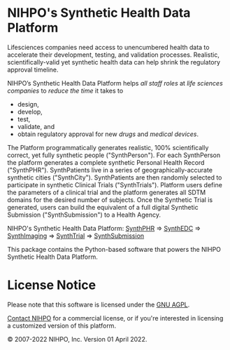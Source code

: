 # NIHPO's Synthetic Health Data Platform

Lifesciences companies need access to unencumbered health data to accelerate their development, testing, and validation processes. Realistic, scientifically-valid yet synthetic health data can help shrink the regulatory approval timeline.

NIHPO’s Synthetic Health Data Platform helps *all staff roles* at *life sciences companies* to *reduce the time* it takes to 
* design, 
* develop, 
* test, 
* validate, and
* obtain regulatory approval for
new *drugs* and *medical devices*.

The Platform programmatically generates realistic, 100% scientifically correct, yet fully synthetic people ("SynthPerson").
For each SynthPerson the platform generates a complete synthetic Personal Health Record ("SynthPHR").
SynthPatients live in a series of geographically-accurate synthetic cities ("SynthCity"). 
SynthPatients are then randomly selected to participate in synthetic Clinical Trials ("SynthTrials"). 
Platform users define the parameters of a clinical trial and the platform generates all SDTM domains for the desired number of subjects.
Once the Synthetic Trial is generated, users can build the equivalent of a full digital Synthetic Submission ("SynthSubmission") to a Health Agency.


NIHPO's Synthetic Health Data Platform:
[SynthPHR](https://github.com/nihpo/SynthHealthData/tree/main/synthphr) => [SynthEDC](https://github.com/nihpo/SynthHealthData/tree/main/synthedc) => [SynthImaging](https://github.com/nihpo/SynthHealthData/tree/main/synthimaging) => [SynthTrial](https://github.com/nihpo/SynthHealthData/tree/main/synthtrial) => [SynthSubmission](https://github.com/nihpo/SynthHealthData/tree/main/synthsubmission)

This package contains the Python-based software that powers the NIHPO Synthetic Health Data Platform.


# License Notice
Please note that this software is licensed under the [GNU AGPL](https://www.gnu.org/licenses/why-affero-gpl.html).

[Contact NIHPO](mailto:Jose.Lacal@NIHPO.com?subject=GitHub%20inquiry.) for a commercial license, or if you're interested in licensing a customized version of this platform.

:copyright: 2007-2022 NIHPO, Inc.     Version 01 April 2022.